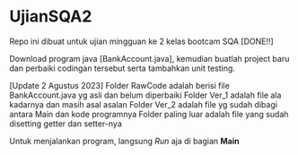 # UjianSQA2
Repo ini dibuat untuk ujian mingguan ke 2 kelas bootcam SQA [DONE!!]

Download program java [BankAccount.java], kemudian buatlah project baru dan perbaiki codingan tersebut serta tambahkan unit testing.

[Update 2 Agustus 2023]
Folder RawCode adalah berisi file BankAccount.java yg asli dan belum diperbaiki
Folder Ver_1 adalah file ala kadarnya dan masih asal asalan
Folder Ver_2 adalah file yg sudah dibagi antara Main dan kode programnya
Folder paling luar adalah file yang sudah disetting getter dan setter-nya

Untuk menjalankan program, langsung _Run_ aja di bagian **Main**
